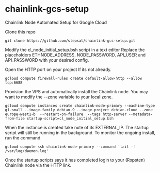 # chainlink-gcs-setup
Chainlink Node Automated Setup for Google Cloud 

Clone this repo

```git clone https://github.com/stepsal/chainlink-gcs-setup.git```

Modify the cl_node_initial_setup.bsh script in a text editor
Replace the placeholders ETHNODE_ADDRESS, NODE_PASSWORD, API_USER and API_PASSWORD with your desired config.

Open the HTTP port on your project If its not already.

```gcloud compute firewall-rules create default-allow-http --allow tcp:6688```

Provision the VPS and automatically install the Chainlink node. You may want to modify the --zone variable to your local zone.

 ```gcloud compute instances create chainlink-node-primary --machine-type g1-small --image-family debian-9 --image-project debian-cloud --zone europe-west1-b  --restart-on-failure  --tags http-server --metadata-from-file startup-script=cl_node_initial_setup.bsh```

When the instance is created take note of its EXTERNAL_IP.
The startup script will still be running in the background. To monitor the ongoing install, run the command.

 ```gcloud compute ssh chainlink-node-primary --command 'tail -f /var/log/daemon.log'```

Once the startup scripts says it has completed login to your (Ropsten) Chainlink node via the HTTP link.
